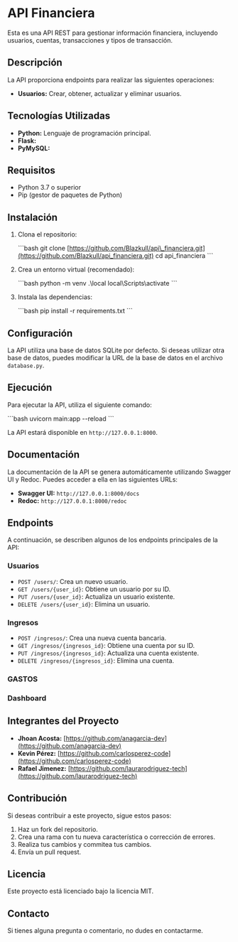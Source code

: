 # API Financiera

Esta es una API REST para gestionar información financiera, incluyendo usuarios, cuentas, transacciones y tipos de transacción.

## Descripción

La API proporciona endpoints para realizar las siguientes operaciones:

* **Usuarios:** Crear, obtener, actualizar y eliminar usuarios.


## Tecnologías Utilizadas

* **Python:** Lenguaje de programación principal.
* **Flask:**
* **PyMySQL:**

## Requisitos

* Python 3.7 o superior
* Pip (gestor de paquetes de Python)

## Instalación

1.  Clona el repositorio:

    \`\`\`bash
    git clone [https://github.com/Blazkull/api\_financiera.git](https://github.com/Blazkull/api_financiera.git)
    cd api\_financiera
    \`\`\`

2.  Crea un entorno virtual (recomendado):

    \`\`\`bash
    python -m venv .\local
    local\\Scripts\\activate
    \`\`\`

3.  Instala las dependencias:

    \`\`\`bash
    pip install -r requirements.txt
    \`\`\`

## Configuración

La API utiliza una base de datos SQLite por defecto. Si deseas utilizar otra base de datos, puedes modificar la URL de la base de datos en el archivo `database.py`.

## Ejecución

Para ejecutar la API, utiliza el siguiente comando:

\`\`\`bash
uvicorn main:app --reload
\`\`\`

La API estará disponible en `http://127.0.0.1:8000`.

## Documentación

La documentación de la API se genera automáticamente utilizando Swagger UI y Redoc. Puedes acceder a ella en las siguientes URLs:

* **Swagger UI:** `http://127.0.0.1:8000/docs`
* **Redoc:** `http://127.0.0.1:8000/redoc`

## Endpoints

A continuación, se describen algunos de los endpoints principales de la API:

### Usuarios

* `POST /users/`: Crea un nuevo usuario.
* `GET /users/{user_id}`: Obtiene un usuario por su ID.
* `PUT /users/{user_id}`: Actualiza un usuario existente.
* `DELETE /users/{user_id}`: Elimina un usuario.

### Ingresos

* `POST /ingresos/`: Crea una nueva cuenta bancaria.
* `GET /ingresos/{ingresos_id}`: Obtiene una cuenta por su ID.
* `PUT /ingresos/{ingresos_id}`: Actualiza una cuenta existente.
* `DELETE /ingresos/{ingresos_id}`: Elimina una cuenta.

### GASTOS


### Dashboard


## Integrantes del Proyecto

* **Jhoan Acosta:** [https://github.com/anagarcia-dev](https://github.com/anagarcia-dev)
* **Kevin Pérez:** [https://github.com/carlosperez-code](https://github.com/carlosperez-code)
* **Rafael Jimenez:** [https://github.com/laurarodriguez-tech](https://github.com/laurarodriguez-tech)

## Contribución

Si deseas contribuir a este proyecto, sigue estos pasos:

1.  Haz un fork del repositorio.
2.  Crea una rama con tu nueva característica o corrección de errores.
3.  Realiza tus cambios y commitea tus cambios.
4.  Envía un pull request.

## Licencia

Este proyecto está licenciado bajo la licencia MIT.

## Contacto

Si tienes alguna pregunta o comentario, no dudes en contactarme.

